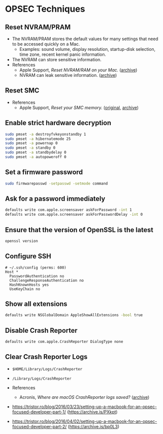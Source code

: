 # OPSEC Techniques

## Reset NVRAM/PRAM
- The NVRAM/PRAM stores the default values for many settings that need to be accessed quickly on a Mac.
  - Examples: sound volume, display resolution, startup-disk selection, time zone, recent kernel panic information.
- The NVRAM can store sensitive information.
- References
  - Apple Support, _Reset NVRAM/RAM on your Mac._ ([archive](https://archive.is/0d2Nx))
  - NVRAM can leak sensitive information. ([archive](https://archive.is/F1r6I))

## Reset SMC
- References
  - Apple Support, _Reset your SMC memory._ ([original](https://support.apple.com/en-us/HT201295), [archive](https://archive.is/bf63b))

## Enable strict hardware decryption
```bash
sudo pmset -a destroyfvkeyonstandby 1
sudo pmset -a hibernatemode 25
sudo pmset -a powernap 0
sudo pmset -a standby 0
sudo pmset -a standbydelay 0
sudo pmset -a autopoweroff 0
```

## Set a firmware password
```bash
sudo firmwarepasswd -setpasswd -setmode command
```

## Ask for a password immediately
```bash
defaults write com.apple.screensaver askForPassword -int 1
defaults write com.apple.screensaver askForPasswordDelay -int 0
```

## Ensure that the version of OpenSSL is the latest
```bash
openssl version
```

## Configure SSH
```
# ~/.ssh/config (perms: 600)
Host *
  PasswordAuthentication no
  ChallengeResponseAuthentication no
  HashKnownHosts yes
  UseKeyChain no
```

## Show all extensions

```bash
defaults write NSGlobalDomain AppleShowAllExtensions -bool true
```

## Disable Crash Reporter
```bash
defaults write com.apple.CrashReporter DialogType none
```

## Clear Crash Reporter Logs
- `$HOME/Library/Logs/CrashReporter`
- `/Library/Logs/CrashReporter`
- References
  - Acronis, _Where are macOS CrashReporter logs saved?_ ([archive](https://archive.is/yvomN))

- https://tristor.ro/blog/2016/03/23/setting-up-a-macbook-for-an-opsec-focused-developer-part-1/ (https://archive.is/PXkpt)
- https://tristor.ro/blog/2016/04/02/setting-up-a-macbook-for-an-opsec-focused-developer-part-2/ (https://archive.is/bp0L3)
